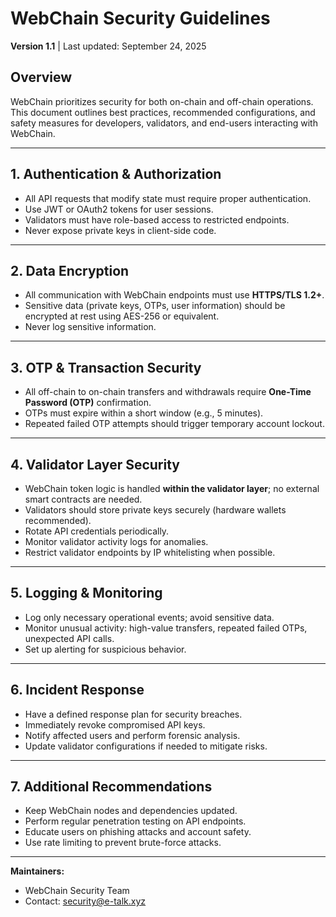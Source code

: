 # WebChain Security Guidelines

**Version 1.1** | Last updated: September 24, 2025

## Overview

WebChain prioritizes security for both on-chain and off-chain operations. This document outlines best practices, recommended configurations, and safety measures for developers, validators, and end-users interacting with WebChain.

---

## 1. Authentication & Authorization

- All API requests that modify state must require proper authentication.  
- Use JWT or OAuth2 tokens for user sessions.  
- Validators must have role-based access to restricted endpoints.  
- Never expose private keys in client-side code.  

---

## 2. Data Encryption

- All communication with WebChain endpoints must use **HTTPS/TLS 1.2+**.  
- Sensitive data (private keys, OTPs, user information) should be encrypted at rest using AES-256 or equivalent.  
- Never log sensitive information.  

---

## 3. OTP & Transaction Security

- All off-chain to on-chain transfers and withdrawals require **One-Time Password (OTP)** confirmation.  
- OTPs must expire within a short window (e.g., 5 minutes).  
- Repeated failed OTP attempts should trigger temporary account lockout.  

---

## 4. Validator Layer Security

- WebChain token logic is handled **within the validator layer**; no external smart contracts are needed.  
- Validators should store private keys securely (hardware wallets recommended).  
- Rotate API credentials periodically.  
- Monitor validator activity logs for anomalies.  
- Restrict validator endpoints by IP whitelisting when possible.  

---

## 5. Logging & Monitoring

- Log only necessary operational events; avoid sensitive data.  
- Monitor unusual activity: high-value transfers, repeated failed OTPs, unexpected API calls.  
- Set up alerting for suspicious behavior.  

---

## 6. Incident Response

- Have a defined response plan for security breaches.  
- Immediately revoke compromised API keys.  
- Notify affected users and perform forensic analysis.  
- Update validator configurations if needed to mitigate risks.  

---

## 7. Additional Recommendations

- Keep WebChain nodes and dependencies updated.  
- Perform regular penetration testing on API endpoints.  
- Educate users on phishing attacks and account safety.  
- Use rate limiting to prevent brute-force attacks.  

---

**Maintainers:**  
- WebChain Security Team  
- Contact: [security@e-talk.xyz](mailto:security@e-talk.xyz)
